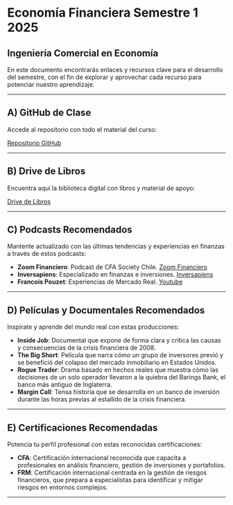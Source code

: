 
# Economía Financiera Semestre 1 2025
## Ingeniería Comercial en Economía

En este documento encontrarás enlaces y recursos clave para el desarrollo del semestre, con el fin de explorar y aprovechar cada recurso para potenciar nuestro aprendizaje.

---

## A) GitHub de Clase

Accede al repositorio con todo el material del curso:

[Repositorio GitHub](https://github.com/ECFIN-USACH/economia-financiera)

---

## B) Drive de Libros

Encuentra aquí la biblioteca digital con libros y material de apoyo:

[Drive de Libros](https://drive.google.com/drive/folders/1SCUKlbBLXYKBz0wjSYttN4-KaKmqhwsY?usp=drive_link)

---

## C) Podcasts Recomendados

Mantente actualizado con las últimas tendencias y experiencias en finanzas a través de estos podcasts:

- **Zoom Financiero**: Podcast de CFA Society Chile. [Zoom Financiero](https://open.spotify.com/show/2rl801TC5egFbXalq5oriE?si=1923efb6bcad4a54)
- **Inversapiens**: Especializado en finanzas e inversiones. [Inversapiens](https://open.spotify.com/show/1Fflo9LU5Bm4mq26FVNc4C?si=c7b21579c6ef4e7c)
- **Francois Pouzet**: Experiencias de Mercado Real. [Youtube](https://www.youtube.com/francoispouzet)

---

## D) Películas y Documentales Recomendados

Inspírate y aprende del mundo real con estas producciones:

- **Inside Job**: Documental que expone de forma clara y crítica las causas y consecuencias de la crisis financiera de 2008.  
- **The Big Short**: Película que narra cómo un grupo de inversores previó y se benefició del colapso del mercado inmobiliario en Estados Unidos.  
- **Rogue Trader**: Drama basado en hechos reales que muestra cómo las decisiones de un solo operador llevaron a la quiebra del Barings Bank, el banco más antiguo de Inglaterra.  
- **Margin Call**: Tensa historia que se desarrolla en un banco de inversión durante las horas previas al estallido de la crisis financiera.

---

## E) Certificaciones Recomendadas

Potencia tu perfil profesional con estas reconocidas certificaciones:

- **CFA**: Certificación internacional reconocida que capacita a profesionales en análisis financiero, gestión de inversiones y portafolios.
- **FRM**: Certificación internacional centrada en la gestión de riesgos financieros, que prepara a especialistas para identificar y mitigar riesgos en entornos complejos.

---
